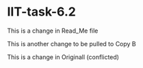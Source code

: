 # IIT-task-6.2

This is a change in Read_Me file

This is another change to be pulled to Copy B

This is a change in Originall (conflicted)